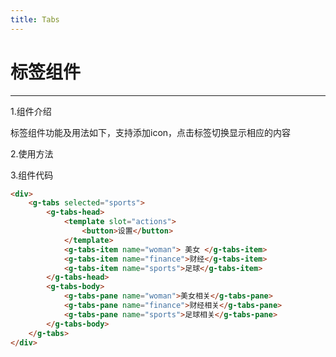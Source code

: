 ```yaml
---
title: Tabs
---
```


# 标签组件
***

1.组件介绍

标签组件功能及用法如下，支持添加icon，点击标签切换显示相应的内容

2.使用方法

<ClientOnly>
  <tabs-demo></tabs-demo>
</ClientOnly>

3.组件代码

```HTML
<div>
    <g-tabs selected="sports">
        <g-tabs-head>
            <template slot="actions">
                <button>设置</button>
            </template>
            <g-tabs-item name="woman"> 美女 </g-tabs-item>
            <g-tabs-item name="finance">财经</g-tabs-item>
            <g-tabs-item name="sports">足球</g-tabs-item>
        </g-tabs-head>
        <g-tabs-body>
            <g-tabs-pane name="woman">美女相关</g-tabs-pane>
            <g-tabs-pane name="finance">财经相关</g-tabs-pane>
            <g-tabs-pane name="sports">足球相关</g-tabs-pane>
        </g-tabs-body>
    </g-tabs>
</div>
```